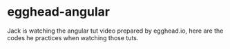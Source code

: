 # egghead-angular
Jack is watching the angular tut video prepared by egghead.io, here are the codes he practices when watching those tuts.
